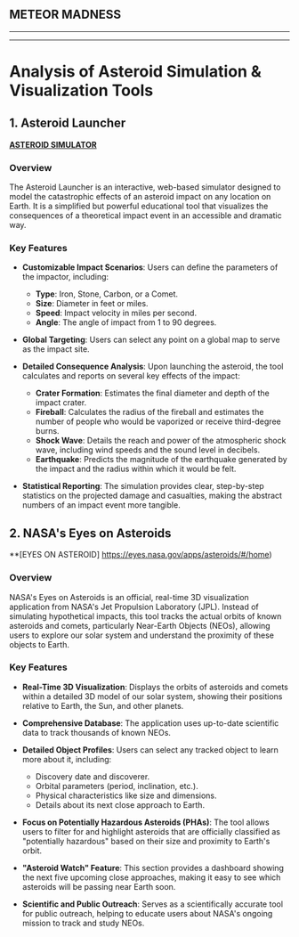## METEOR MADNESS
_______________________________________________________________________________








--------------------------
# Analysis of Asteroid Simulation & Visualization Tools

## 1. Asteroid Launcher 
**[ASTEROID SIMULATOR]( https://neal.fun/asteroid-launcher/)**


### Overview

The Asteroid Launcher is an interactive, web-based simulator designed to model the catastrophic effects of an asteroid impact on any location on Earth. It is a simplified but powerful educational tool that visualizes the consequences of a theoretical impact event in an accessible and dramatic way.

### Key Features

* **Customizable Impact Scenarios**: Users can define the parameters of the impactor, including:
    * **Type**: Iron, Stone, Carbon, or a Comet.
    * **Size**: Diameter in feet or miles.
    * **Speed**: Impact velocity in miles per second.
    * **Angle**: The angle of impact from 1 to 90 degrees.

* **Global Targeting**: Users can select any point on a global map to serve as the impact site.

* **Detailed Consequence Analysis**: Upon launching the asteroid, the tool calculates and reports on several key effects of the impact:
    * **Crater Formation**: Estimates the final diameter and depth of the impact crater.
    * **Fireball**: Calculates the radius of the fireball and estimates the number of people who would be vaporized or receive third-degree burns.
    * **Shock Wave**: Details the reach and power of the atmospheric shock wave, including wind speeds and the sound level in decibels.
    * **Earthquake**: Predicts the magnitude of the earthquake generated by the impact and the radius within which it would be felt.

* **Statistical Reporting**: The simulation provides clear, step-by-step statistics on the projected damage and casualties, making the abstract numbers of an impact event more tangible.


## 2. NASA's Eyes on Asteroids  
**[EYES ON ASTEROID] https://eyes.nasa.gov/apps/asteroids/#/home)

### Overview

NASA's Eyes on Asteroids is an official, real-time 3D visualization application from NASA's Jet Propulsion Laboratory (JPL). Instead of simulating hypothetical impacts, this tool tracks the actual orbits of known asteroids and comets, particularly Near-Earth Objects (NEOs), allowing users to explore our solar system and understand the proximity of these objects to Earth.

### Key Features

* **Real-Time 3D Visualization**: Displays the orbits of asteroids and comets within a detailed 3D model of our solar system, showing their positions relative to Earth, the Sun, and other planets.

* **Comprehensive Database**: The application uses up-to-date scientific data to track thousands of known NEOs.

* **Detailed Object Profiles**: Users can select any tracked object to learn more about it, including:
    * Discovery date and discoverer.
    * Orbital parameters (period, inclination, etc.).
    * Physical characteristics like size and dimensions.
    * Details about its next close approach to Earth.

* **Focus on Potentially Hazardous Asteroids (PHAs)**: The tool allows users to filter for and highlight asteroids that are officially classified as "potentially hazardous" based on their size and proximity to Earth's orbit.

* **"Asteroid Watch" Feature**: This section provides a dashboard showing the next five upcoming close approaches, making it easy to see which asteroids will be passing near Earth soon.

* **Scientific and Public Outreach**: Serves as a scientifically accurate tool for public outreach, helping to educate users about NASA's ongoing mission to track and study NEOs.

